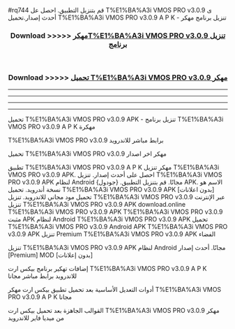 #rq744 قم بتنزيل التطبيق. احصل عل T%E1%BA%A3i VMOS PRO v3.0.9 ى أحدث إصدار.تحميل T%E1%BA%A3i VMOS PRO v3.0.9 A P K - تنزيل برنامج مهكر



<div align="center">
<h3>Download >>>>> <a href="https://ar-sites.web.app/?ar= T%E1%BA%A3i VMOS PRO v3.0.9">مهكرT%E1%BA%A3i VMOS PRO v3.0.9 تنزيل برنامج</a></h3><br>

<h3>Download >>>>> <a href="https://ar-sites.web.app/?ar= T%E1%BA%A3i VMOS PRO v3.0.9">تحميل T%E1%BA%A3i VMOS PRO v3.0.9 مهكر</a></h3>
</div>


----------------------------------------------------------

----------------------------------------------------------

----------------------------------------------------------

----------------------------------------------------------


تحميل T%E1%BA%A3i VMOS PRO v3.0.9 APK - تنزيل برنامج T%E1%BA%A3i VMOS PRO v3.0.9 A P K مهكرة

T%E1%BA%A3i VMOS PRO v3.0.9 برابط مباشر للاندرويد

تحميل T%E1%BA%A3i VMOS PRO v3.0.9 مهكر اخر اصدار

تطبيق T%E1%BA%A3i VMOS PRO v3.0.9 A P K مهكر
تنزيل T%E1%BA%A3i VMOS PRO v3.0.9 APK. احصل على أحدث إصدار.
تنزيل T%E1%BA%A3i VMOS PRO v3.0.9 APK لنظام Android مجانًا.
قم بتنزيل التطبيق. {جودول} APK. الاسم هو نسخة أندرويد.
تحميل T%E1%BA%A3i VMOS PRO v3.0.9 APK [بدون اعلانات]
تحميل مود مجاني للاندرويد.
تنزيل T%E1%BA%A3i VMOS PRO v3.0.9 عبر الإنترنت
تنزيل T%E1%BA%A3i VMOS PRO v3.0.9 APK
download.online T%E1%BA%A3i VMOS PRO v3.0.9 APK
T%E1%BA%A3i VMOS PRO v3.0.9 مثبت APK لنظام Android
T%E1%BA%A3i VMOS PRO v3.0.9 APK
تحميل T%E1%BA%A3i VMOS PRO v3.0.9 Android APK
T%E1%BA%A3i VMOS PRO v3.0.9 APK تنزيل Premium
T%E1%BA%A3i VMOS PRO v3.0.9 APK الفضاء

تنزيل T%E1%BA%A3i VMOS PRO v3.0.9 APK لنظام Android مجانًا. أحدث إصدار [Premium] MOD [بدون إعلانات]

إضافات تهكير برنامج بيكس ارت T%E1%BA%A3i VMOS PRO v3.0.9 A P K للاندرويد برابط مباشر مجانا

أدوات التعديل الأساسية بعد تحميل تطبيق بيكس ارت مهكر T%E1%BA%A3i VMOS PRO v3.0.9 A P K مجانا

القوالب الجاهزة بعد تحميل بيكس ارت T%E1%BA%A3i VMOS PRO v3.0.9 مهكر من ميديا فاير للاندرويد



